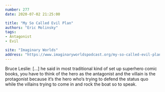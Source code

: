 ```yaml
---
number: 277
date: 2020-07-02 21:25:00

title: "My So Called Evil Plan"
authors: "Eric Molinsky"
tags:
- Antagonist
- Evil

site: "Imaginary Worlds"
address: "https://www.imaginaryworldspodcast.org/my-so-called-evil-plan.html"
---
```


Bruce Leslie: […] he said in most traditional kind of set up superhero comic books, you have to think of the hero as the antagonist and the villain is the protagonist because it‘s the hero who‘s trying to defend the status quo while the villains trying to come in and rock the boat so to speak.

